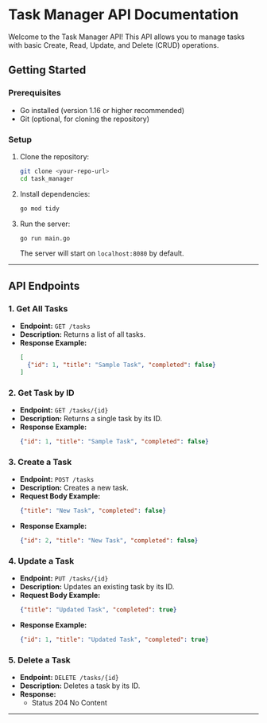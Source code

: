 # Task Manager API Documentation

Welcome to the Task Manager API! This API allows you to manage tasks with basic Create, Read, Update, and Delete (CRUD) operations.

## Getting Started

### Prerequisites
- Go installed (version 1.16 or higher recommended)
- Git (optional, for cloning the repository)

### Setup
1. Clone the repository:
   ```bash
   git clone <your-repo-url>
   cd task_manager
   ```
2. Install dependencies:
   ```bash
   go mod tidy
   ```
3. Run the server:
   ```bash
   go run main.go
   ```
   The server will start on `localhost:8080` by default.

---

## API Endpoints

### 1. Get All Tasks
- **Endpoint:** `GET /tasks`
- **Description:** Returns a list of all tasks.
- **Response Example:**
  ```json
  [
    {"id": 1, "title": "Sample Task", "completed": false}
  ]
  ```

### 2. Get Task by ID
- **Endpoint:** `GET /tasks/{id}`
- **Description:** Returns a single task by its ID.
- **Response Example:**
  ```json
  {"id": 1, "title": "Sample Task", "completed": false}
  ```

### 3. Create a Task
- **Endpoint:** `POST /tasks`
- **Description:** Creates a new task.
- **Request Body Example:**
  ```json
  {"title": "New Task", "completed": false}
  ```
- **Response Example:**
  ```json
  {"id": 2, "title": "New Task", "completed": false}
  ```

### 4. Update a Task
- **Endpoint:** `PUT /tasks/{id}`
- **Description:** Updates an existing task by its ID.
- **Request Body Example:**
  ```json
  {"title": "Updated Task", "completed": true}
  ```
- **Response Example:**
  ```json
  {"id": 1, "title": "Updated Task", "completed": true}
  ```

### 5. Delete a Task
- **Endpoint:** `DELETE /tasks/{id}`
- **Description:** Deletes a task by its ID.
- **Response:**
  - Status 204 No Content

---

